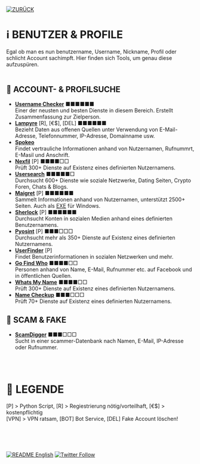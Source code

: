 <div align="left">
  <a href="https://github.com/ot2i7ba/OSINT/blob/main/de/"><img alt="ZURÜCK" src="https://img.shields.io/badge/ZURÜCK-lightgrey.svg?style=for-the-badge"></a>
</div>

# ℹ️ BENUTZER & PROFILE
Egal ob man es nun benutzername, Username, Nickname, Profil oder schlicht Account sachimpft. Hier finden sich Tools, um genau diese aufzuspüren.<br/><br/>

## 📑 ACCOUNT- & PROFILSUCHE
- **[Username Checker](https://analyzeid.com/username/ "Username Checker")** ■■■■■■<br/>
Einer der neusten und besten Dienste in diesem Bereich. Erstellt Zusammenfassung zur Zielperson.
- **[Lampyre](https://lampyre.io/ "Lampyre.io")** [R], [€$], [DEL] ■■■■■■<br/>
Bezieht Daten aus offenen Quellen unter Verwendung von E-Mail-Adresse, Telefonnummer, IP-Adresse, Domainname usw.
- **[Spokeo](https://www.spokeo.com/ "Spokeo")**<br/>
Findet vertrauliche Informationen anhand von Nutzernamen, Rufnummrt, E-Masil und Anschrift.
- **[Nexfil](https://github.com/thewhiteh4t/nexfil "Nexfil")** [P] ■■■■□□<br/>
Prüft 300+ Dienste auf Existenz eines definierten Nutzernamens.
- **[Usersearch](https://usersearch.org/index.php "Usersearch")** ■■■■■□<br/>
Durchsucht 600+ Dienste wie soziale Netzwerke, Dating Seiten, Crypto Foren, Chats & Blogs.
- **[Maigret](https://github.com/soxoj/maigret "Maigret")** [P] ■■■■■■<br/>
Sammelt Informationen anhand von Nutzernamen, unterstützt 2500+ Seiten. Auch als [EXE](https://github.com/soxoj/maigret/releases "EXE") für Windows.
- **[Sherlock](https://github.com/sherlock-project/sherlock "Sherlock")** [P] ■■■■■■<br/>
Durchsucht Konten in sozialen Medien anhand eines definierten Benutzernamens.
- **[Pyosint](https://github.com/d8rkmind/Pyosint "Pyosint")** [P] ■■■□□□<br/>
Durchsucht mehr als 350+ Dienste auf Existenz eines definierten Nutzernamens.
- **[UserFinder](https://github.com/mishakorzik/UserFinder "UserFinder")** [P]<br/>
Findet Benutzerinformationen in sozialen Netzwerken und mehr.
- **[Go Find Who](https://gofindwho.com/ "Go Find Who")** ■■■■□□<br/>
Personen anhand von Name, E-Mail, Rufnummer etc. auf Facebook und in öffentlichen Quellen.
- **[Whats My Name](https://whatsmyname.app/ "Whats My Name")** ■■■■□□<br/>
Prüft 300+ Dienste auf Existenz eines definierten Nutzernamens.
- **[Name Checkup](https://namecheckup.com/ "Name Checkup")** ■■■□□□<br/>
Prüft 70+ Dienste auf Existenz eines definierten Nutzernamens.

## 📑 SCAM & FAKE
- **[ScamDigger](http://scamdigger.com/ "Scam Digger")** ■■■□□□<br/>
Sucht in einer scammer-Datenbank nach Namen, E-Mail, IP-Adresse oder Rufnummer.

<br/><br/>
# 📌 LEGENDE
[P] > Python Script, [R] > Regiestrierung nötig/vorteilhaft, [€$] > kostenpflichtig<br/>[VPN] > VPN ratsam, [BOT] Bot Service, [DEL] Fake Account löschen!<br/><br/>

<br/><br/>
<div align="left">
  <a href="https://github.com/ot2i7ba/OSINT/blob/main/en/README.md"><img alt="README English" src="https://img.shields.io/badge/README-English-lightgrey.svg?style=for-the-badge"></a>
  <a href="https://twitter.com/intent/follow?screen_name=ot2i7ba"><img alt="Twitter Follow" src="https://img.shields.io/twitter/follow/ot2i7ba?logo=twitter&logoColor=white&style=for-the-badge"></a>
</div>
